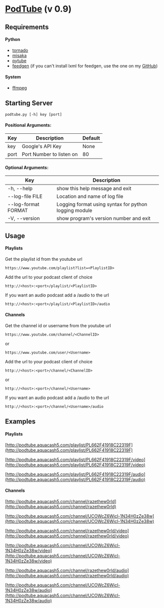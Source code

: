 # [PodTube](https://github.com/aquacash5/PodTube) (v 0.9)

## Requirements

#### Python

- [tornado](https://pypi.python.org/pypi/tornado/)
- [misaka](https://pypi.python.org/pypi/misaka/)
- [pytube](https://pypi.python.org/pypi/pytube/)
- [feedgen](https://pypi.python.org/pypi/feedgen/)
(if you can't install lxml for feedgen, use the one on my
[GitHub](https://github.com/aquacash5/python-feedgen))

#### System

- [ffmpeg](http://ffmpeg.org/)

## Starting Server

```
podtube.py [-h] key [port]
```

#### Positional Arguments:

Key  | Description | Default
---- | ----------- | -------
key  | Google's API Key | None
port | Port Number to listen on | 80

#### Optional Arguments:

Key  | Description
---- | ----
-h, --help | show this help message and exit
--log-file FILE | Location and name of log file
--log-format FORMAT | Logging format using syntax for python logging module
-V, --version | show program's version number and exit

## Usage

#### Playlists

Get the playlist id from the youtube url

```
https://www.youtube.com/playlist?list=<PlaylistID>
```

Add the url to your podcast client of choice

```
http://<host>:<port>/playlist/<PlaylistID>
```

If you want an audio podcast add a /audio to the url

```
http://<host>:<port>/playlist/<PlaylistID>/audio
```

#### Channels

Get the channel id or username from the youtube url

```
https://www.youtube.com/channel/<ChannelID>
```
or
```
https://www.youtube.com/user/<Username>
```

Add the url to your podcast client of choice

```
http://<host>:<port>/channel/<ChannelID>
```
or
```
http://<host>:<port>/channel/<Username>
```

If you want an audio podcast add a /audio to the url

```
http://<host>:<port>/channel/<Username>/audio
```

## Examples

#### Playlists

[http://podtube.aquacash5.com/playlist/PL662F41918C22319F](http://podtube.aquacash5.com/playlist/PL662F41918C22319F)

[http://podtube.aquacash5.com/playlist/PL662F41918C22319F/video](http://podtube.aquacash5.com/playlist/PL662F41918C22319F/video)

[http://podtube.aquacash5.com/playlist/PL662F41918C22319F/audio](http://podtube.aquacash5.com/playlist/PL662F41918C22319F/audio)


#### Channels

[http://podtube.aquacash5.com/channel/razethew0rld](http://podtube.aquacash5.com/channel/razethew0rld)

[http://podtube.aquacash5.com/channel/UCOWcZ6Wicl-1N34H0zZe38w](http://podtube.aquacash5.com/channel/UCOWcZ6Wicl-1N34H0zZe38w)

[http://podtube.aquacash5.com/channel/razethew0rld/video](http://podtube.aquacash5.com/channel/razethew0rld/video)

[http://podtube.aquacash5.com/channel/UCOWcZ6Wicl-1N34H0zZe38w/video](http://podtube.aquacash5.com/channel/UCOWcZ6Wicl-1N34H0zZe38w/video)

[http://podtube.aquacash5.com/channel/razethew0rld/audio](http://podtube.aquacash5.com/channel/razethew0rld/audio)

[http://podtube.aquacash5.com/channel/UCOWcZ6Wicl-1N34H0zZe38w/audio](http://podtube.aquacash5.com/channel/UCOWcZ6Wicl-1N34H0zZe38w/audio)
